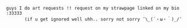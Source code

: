 
    guys I do art requests !! request on my strawpage linked on my bio :33333 
           (if u get ignored well uhh.. sorry not sorry ¯\_(´・ω・｀)_/¯
